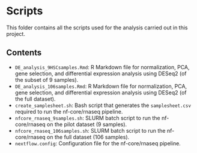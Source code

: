 # Scripts

This folder contains all the scripts used for the analysis carried out in this project.

## Contents

- `DE_analysis_9HSCsamples.Rmd`: R Markdown file for normalization, PCA, gene selection, and differential expression analysis using DESeq2 (of the subset of 9 samples).
- `DE_analysis_106samples.Rmd`: R Markdown file for normalization, PCA, gene selection, and differential expression analysis using DESeq2 (of the full dataset).
- `create_samplesheet.sh`: Bash script that generates the `samplesheet.csv` required to run the nf-core/rnaseq pipeline.
- `nfcore_rnaseq_9samples.sh`: SLURM batch script to run the nf-core/rnaseq on the pilot dataset (9 samples).
- `nfcore_rnaseq_106samples.sh`: SLURM batch script to run the nf-core/rnaseq on the full dataset (106 samples).
- `nextflow.config`: Configuration file for the nf-core/rnaseq pipeline. 
